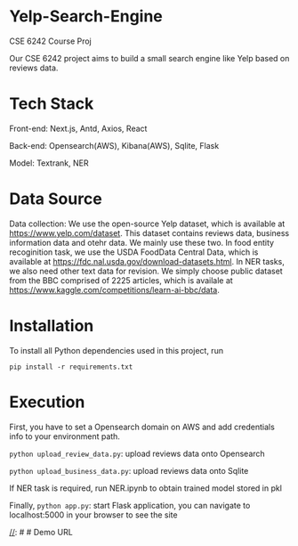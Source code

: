 # Yelp-Search-Engine

CSE 6242 Course Proj

Our CSE 6242 project aims to build a small search engine like Yelp based on reviews data.


# Tech Stack

Front-end: Next.js, Antd, Axios, React

Back-end: Opensearch(AWS), Kibana(AWS), Sqlite, Flask

Model: Textrank, NER


# Data Source

Data collection: We use the open-source Yelp dataset, which is available at https://www.yelp.com/dataset. This dataset contains reviews data, business information data and otehr data.
We mainly use these two. In food entity recoginition task, we use the USDA FoodData Central Data, which is available at https://fdc.nal.usda.gov/download-datasets.html.
In NER tasks, we also need other text data for revision. We simply choose public dataset from the BBC comprised of 2225 articles, which is availale at https://www.kaggle.com/competitions/learn-ai-bbc/data.


# Installation

To install all Python dependencies used in this project, run

```
pip install -r requirements.txt
```


# Execution

First, you have to set a Opensearch domain on AWS and add credentials info to your environment path.

```python upload_review_data.py```: upload reviews data onto Opensearch

```python upload_business_data.py```: upload reviews data onto Sqlite

If NER task is required, run NER.ipynb to obtain trained model stored in pkl

Finally, ```python app.py```: start Flask application, you can navigate to localhost:5000 in your browser to see the site


[//]: # # Demo URL

[//]: #https://youtu.be/AShnLu0kVh0

